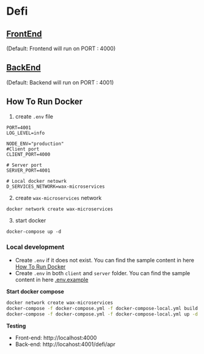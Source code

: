 # Defi

## [FrontEnd](server/README.md)
(Default: Frontend will run on PORT : 4000)

## [BackEnd](server/README.md)
(Default: Backend will run on PORT : 4001)

## How To Run Docker
1. create `.env` file
```
PORT=4001
LOG_LEVEL=info

NODE_ENV="production"
#Client port
CLIENT_PORT=4000

# Server port
SERVER_PORT=4001

# Local docker netowrk
D_SERVICES_NETWORK=wax-microservices
```

2. create `wax-microservices` network
```
docker network create wax-microservices
```

3. start docker
```
docker-compose up -d
```

### Local development

- Create `.env` if it does not exist. You can find the sample content in here [How To Run Docker](##how-to-run-docker)
- Create `.env` in both `client` and `server` folder. You can find the sample content in here [.env.example](./.env.example)

**Start docker compose**

```sh
docker network create wax-microservices
docker-compose -f docker-compose.yml -f docker-compose-local.yml build
docker-compose -f docker-compose.yml -f docker-compose-local.yml up -d
```

**Testing**

- Front-end: http://localhost:4000
- Back-end: http://locahost:4001/defi/apr
